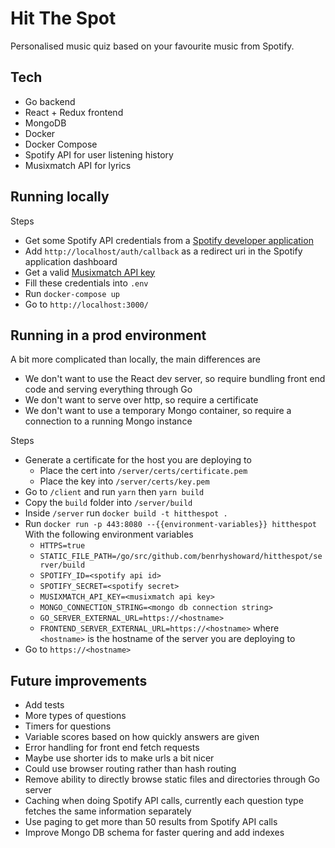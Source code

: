 # Hit The Spot

Personalised music quiz based on your favourite music from Spotify.

## Tech
 - Go backend
 - React + Redux frontend
 - MongoDB
 - Docker
 - Docker Compose
 - Spotify API for user listening history
 - Musixmatch API for lyrics

## Running locally
Steps
- Get some Spotify API credentials from a [Spotify developer application](https://developer.spotify.com/dashboard/applications)
- Add `http://localhost/auth/callback` as a redirect uri in the Spotify application dashboard
- Get a valid [Musixmatch API key](https://developer.musixmatch.com/) 
- Fill these credentials into `.env`
- Run `docker-compose up`
- Go to `http://localhost:3000/`

## Running in a prod environment  
 A bit more complicated than locally, the main differences are
 - We don't want to use the React dev server, so require bundling front end code and serving everything through Go
 - We don't want to serve over http, so require a certificate
 - We don't want to use a temporary Mongo container, so require a connection to a running Mongo instance

Steps
- Generate a certificate for the host you are deploying to
    - Place the cert into `/server/certs/certificate.pem`
    - Place the key into `/server/certs/key.pem` 
- Go to `/client` and run `yarn` then `yarn build`
- Copy the `build` folder into `/server/build`
- Inside `/server` run `docker build -t hitthespot .`
- Run `docker run -p 443:8080 --{{environment-variables}} hitthespot`
    With the following environment variables
    - `HTTPS=true`
    - `STATIC_FILE_PATH=/go/src/github.com/benrhyshoward/hitthespot/server/build`
    - `SPOTIFY_ID=<spotify api id>`
    - `SPOTIFY_SECRET=<spotify secret>`
    - `MUSIXMATCH_API_KEY=<musixmatch api key>`
    - `MONGO_CONNECTION_STRING=<mongo db connection string>`
    - `GO_SERVER_EXTERNAL_URL=https://<hostname>`
    - `FRONTEND_SERVER_EXTERNAL_URL=https://<hostname>`
    where `<hostname>` is the hostname of the server you are deploying to
- Go to `https://<hostname>`

## Future improvements

- Add tests
- More types of questions
- Timers for questions
- Variable scores based on how quickly answers are given
- Error handling for front end fetch requests
- Maybe use shorter ids to make urls a bit nicer
- Could use browser routing rather than hash routing
- Remove ability to directly browse static files and directories through Go server
- Caching when doing Spotify API calls, currently each question type fetches the same information separately
- Use paging to get more than 50 results from Spotify API calls
- Improve Mongo DB schema for faster quering and add indexes
